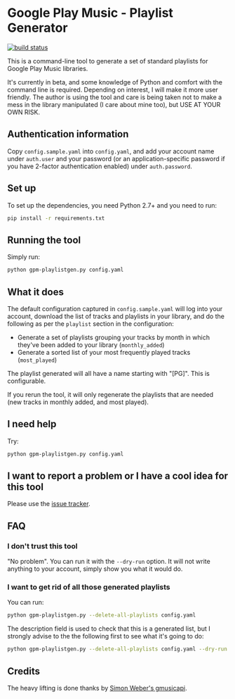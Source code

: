 # Google Play Music - Playlist Generator

[![build status](https://gitlab.com/hugoh/gpm-playlistgen/badges/master/build.svg)](https://gitlab.com/hugoh/gpm-playlistgen/commits/master)

This is a command-line tool to generate a set of standard playlists for Google Play Music libraries.

It's currently in beta, and some knowledge of Python and comfort with the command line is required. Depending on interest, I will make it more user friendly. The author is using the tool and care is being taken not to make a mess in the library manipulated (I care about mine too), but USE AT YOUR OWN RISK.

## Authentication information

Copy `config.sample.yaml` into `config.yaml`, and add your account name under `auth.user` and your password (or an application-specific password if you have 2-factor authentication enabled) under `auth.password`.

## Set up

To set up the dependencies, you need Python 2.7+ and you need to run:

```sh
pip install -r requirements.txt
```

## Running the tool

Simply run:

```sh
python gpm-playlistgen.py config.yaml
```

## What it does

The default configuration captured in `config.sample.yaml` will log into your account, download the list of tracks and playlists in your library, and do the following as per the `playlist` section in the configuration:

* Generate a set of playlists grouping your tracks by month in which they've been added to your library (`monthly_added`)
* Generate a sorted list of your most frequently played tracks (`most_played`)

The playlist generated will all have a name starting with "[PG]". This is configurable.

If you rerun the tool, it will only regenerate the playlists that are needed (new tracks in monthly added, and most played).

## I need help

Try:

```sh
python gpm-playlistgen.py config.yaml
```

## I want to report a problem or I have a cool idea for this tool
 
Please use the [issue tracker](https://gitlab.com/hugoh/gpm-playlistgen/issues).

## FAQ

### I don't trust this tool

"No problem". You can run it with the `--dry-run` option. It will not write anything to your account, simply show you what it would do.

### I want to get rid of all those generated playlists

You can run:

```sh
python gpm-playlistgen.py --delete-all-playlists config.yaml
```

The description field is used to check that this is a generated list, but I strongly advise to the the following first to see what it's going to do:

```sh
python gpm-playlistgen.py --delete-all-playlists config.yaml --dry-run
```

## Credits

The heavy lifting is done thanks by [Simon Weber's gmusicapi](https://github.com/simon-weber/gmusicapi).